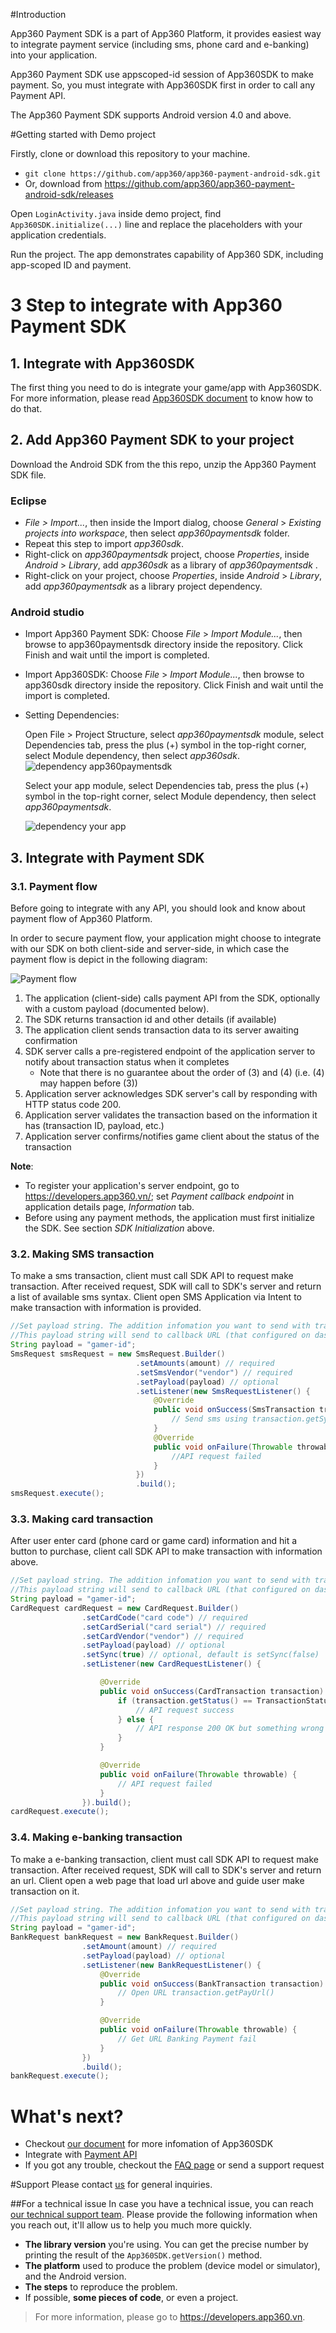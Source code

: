 #Introduction

App360 Payment SDK is a part of App360 Platform, it provides easiest way to integrate payment service (including sms, phone card and e-banking) into your application.

App360 Payment SDK use appscoped-id session of App360SDK to make payment. So, you must integrate with App360SDK first in order to call any Payment API.

The App360 Payment SDK supports Android version 4.0 and above.

#Getting started with Demo project

Firstly, clone or download this repository to your machine.

- `git clone https://github.com/app360/app360-payment-android-sdk.git`
- Or, download from https://github.com/app360/app360-payment-android-sdk/releases

Open `LoginActivity.java` inside demo project, find `App360SDK.initialize(...)` line and replace the placeholders with your application credentials.

Run the project. The app demonstrates capability of App360 SDK, including app-scoped ID and payment.

# 3 Step to integrate with App360 Payment SDK

## 1. Integrate with App360SDK

The first thing you need to do is integrate your game/app with App360SDK. For more information, please read [App360SDK document](https://github.com/app360/app360-android-sdk) to know how to do that.

## 2. Add App360 Payment SDK to your project

Download the Android SDK from the this repo, unzip the App360 Payment SDK file.

### Eclipse
- _File > Import..._, then inside the Import dialog, choose _General_ > _Existing projects into workspace_, then select _app360paymentsdk_ folder. 
- Repeat this step to import _app360sdk_.
- Right-click on _app360paymentsdk_ project, choose _Properties_, inside _Android_ > _Library_, add _app360sdk_ as a library of _app360paymentsdk_ .
- Right-click on your project, choose _Properties_, inside _Android_ > _Library_, add _app360paymentsdk_ as a library project dependency.
### Android studio
- Import App360 Payment SDK: Choose _File_ > _Import Module..._, then browse to app360paymentsdk directory inside the repository. Click Finish and wait until the import is completed.
- Import App360SDK: Choose _File_ > _Import Module..._, then browse to app360sdk directory inside the repository. Click Finish and wait until the import is completed.
- Setting Dependencies: 

    Open File > Project Structure, select _app360paymentsdk_ module, select Dependencies tab, press the plus (+) symbol in the top-right corner, select Module dependency, then select _app360sdk_.
 ![dependency app360paymentsdk](http://i.imgur.com/XcS1tda.png?1)
 
    Select your app module, select Dependencies tab, press the plus (+) symbol in the top-right corner, select Module dependency, then select _app360paymentsdk_.

    ![dependency your app](http://i.imgur.com/FxGInqj.png?1)

## 3. Integrate with Payment SDK

### 3.1. Payment flow

Before going to integrate with any API, you should look and know about payment flow of App360 Platform.

In order to secure payment flow, your application might choose to integrate with our SDK on both client-side and server-side, in which case the payment flow is depict in the following diagram:

![Payment flow](http://www.websequencediagrams.com/cgi-bin/cdraw?lz=dGl0bGUgUGF5bWVudCBzZXF1ZW5jZQoKR2FtZS0-U0RLOgAUCXJlcXVlc3QgKDEpClNESy0-R2FtZTogVHJhbnNhY3Rpb24gaWQsIHN0YXR1cywgYW1vdW50ICgyKQBGB0dhbWUgc2VydmVyOiBzZW5kIHQAMAtkYXRhIGZvciBpbnNwZQBJBigzAF8LADIJACoMaWQAYQgsIHVzZXJfaWQgKDQAbAYAZQcAgT8HYWNrIChIVFRQAIEaByAyMDApICg1AB0PAIEYDWNvbmZpcm0gKDYAExMAFAs3KQ&s=rose)

1. The application (client-side) calls payment API from the SDK, optionally with a custom payload (documented below).
2. The SDK returns transaction id and other details (if available)
3. The application client sends transaction data to its server awaiting confirmation
4. SDK server calls a pre-registered endpoint of the application server to notify about transaction status when it completes
    - Note that there is no guarantee about the order of (3) and (4) (i.e. (4) may happen before (3))
5. Application server acknowledges SDK server's call by responding with HTTP status code 200.
6. Application server validates the transaction based on the information it has (transaction ID, payload, etc.)
7. Application server confirms/notifies game client about the status of the transaction

**Note**:
- To register your application's server endpoint, go to https://developers.app360.vn/; set _Payment callback endpoint_ in application details page, _Information_ tab.
- Before using any payment methods, the application must first initialize the SDK. See section _SDK Initialization_ above.

### 3.2. Making SMS transaction

To make a sms transaction, client must call SDK API to request make transaction. After received request, SDK will call to SDK's server and return a list of available sms syntax. Client open SMS Application via Intent to make transaction with information is provided.
```Java
//Set payload string. The addition infomation you want to send with transaction. such as id of user make this transaction
//This payload string will send to callback URL (that configured on dashboard) when transaction finish successfully
String payload = "gamer-id";
SmsRequest smsRequest = new SmsRequest.Builder()
                            .setAmounts(amount) // required
                            .setSmsVendor("vendor") // required
                            .setPayload(payload) // optional
                            .setListener(new SmsRequestListener() {
                                @Override
                                public void onSuccess(SmsTransaction transaction) {
                                    // Send sms using transaction.getSyntax() and transaction.getRecipient()
                                }
                                @Override
                                public void onFailure(Throwable throwable) {	
                                    //API request failed				
                                }
                            })
                            .build();
smsRequest.execute();
```

### 3.3. Making card transaction

After user enter card (phone card or game card) information and hit a button to purchase, client call SDK API to make transaction with information above.

```Java
//Set payload string. The addition infomation you want to send with transaction. such as id of user make this transaction
//This payload string will send to callback URL (that configured on dashboard) when transaction finish successfully
String payload = "gamer-id";
CardRequest cardRequest = new CardRequest.Builder()
                .setCardCode("card code") // required
                .setCardSerial("card serial") // required
                .setCardVendor("vendor") // required
                .setPayload(payload) // optional
                .setSync(true) // optional, default is setSync(false)
                .setListener(new CardRequestListener() {

                    @Override
                    public void onSuccess(CardTransaction transaction) {
                        if (transaction.getStatus() == TransactionStatus.COMPLETED) {
                            // API request success
                        } else {
                            // API response 200 OK but something wrong
                        }
                    }

                    @Override
                    public void onFailure(Throwable throwable) {
                        // API request failed
                    }
                }).build();
cardRequest.execute(); 
```
### 3.4. Making e-banking transaction

To make a e-banking transaction, client must call SDK API to request make transaction. After received request, SDK will call to SDK's server and return an url. Client open a web page that load url above and guide user make transaction on it.

```Java
//Set payload string. The addition infomation you want to send with transaction. such as id of user make this transaction
//This payload string will send to callback URL (that configured on dashboard) when transaction finish successfully
String payload = "gamer-id";
BankRequest bankRequest = new BankRequest.Builder()
                .setAmount(amount) // required
                .setPayload(payload) // optional
                .setListener(new BankRequestListener() {
                    @Override
                    public void onSuccess(BankTransaction transaction) {
                        // Open URL transaction.getPayUrl()
                    }

                    @Override
                    public void onFailure(Throwable throwable) {
                        // Get URL Banking Payment fail
                    }
                })
                .build();
bankRequest.execute();
```


# What's next?

- Checkout [our document](http://docs.app360.vn/) for more infomation of App360SDK
- Integrate with [Payment API](http://docs.app360.vn/?page_id=271)
- If you got any trouble, checkout the [FAQ page](http://docs.app360.vn/?page_id=228) or send a support request

#Support
Please contact [us](mailto:support@app360.vn) for general inquiries.

##For a technical issue
In case you have a technical issue, you can reach [our technical support team](mailto:support@app360.vn).
Please provide the following information when you reach out, it'll allow us to help you much more quickly.

 - **The library version** you're using. You can get the precise number by
   printing the result of the `App360SDK.getVersion()` method.
 - **The platform** used to produce the problem (device model or simulator),
   and the Android version.
 - **The steps** to reproduce the problem.
 - If possible, **some pieces of code**, or even a project.

> For more information, please go to https://developers.app360.vn.

